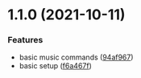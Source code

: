 # 1.1.0 (2021-10-11)


### Features

* basic music commands ([94af967](https://github.com/krishguptadev/boat-discord/commit/94af9679c4214534e00eb053b58392fb54722b1e))
* basic setup ([f6a467f](https://github.com/krishguptadev/boat-discord/commit/f6a467ff2cb2fc6fc662a5b824479ea52d1f45c3))



